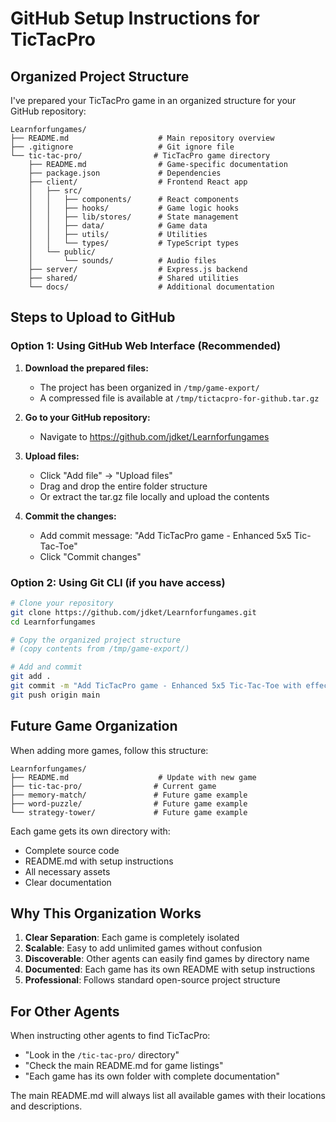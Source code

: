 # GitHub Setup Instructions for TicTacPro

## Organized Project Structure

I've prepared your TicTacPro game in an organized structure for your GitHub repository:

```
Learnforfungames/
├── README.md                    # Main repository overview
├── .gitignore                   # Git ignore file
└── tic-tac-pro/                # TicTacPro game directory
    ├── README.md                # Game-specific documentation
    ├── package.json             # Dependencies
    ├── client/                  # Frontend React app
    │   ├── src/
    │   │   ├── components/      # React components
    │   │   ├── hooks/           # Game logic hooks
    │   │   ├── lib/stores/      # State management
    │   │   ├── data/            # Game data
    │   │   ├── utils/           # Utilities
    │   │   └── types/           # TypeScript types
    │   └── public/
    │       └── sounds/          # Audio files
    ├── server/                  # Express.js backend
    ├── shared/                  # Shared utilities
    └── docs/                    # Additional documentation
```

## Steps to Upload to GitHub

### Option 1: Using GitHub Web Interface (Recommended)

1. **Download the prepared files:**
   - The project has been organized in `/tmp/game-export/`
   - A compressed file is available at `/tmp/tictacpro-for-github.tar.gz`

2. **Go to your GitHub repository:**
   - Navigate to https://github.com/jdket/Learnforfungames

3. **Upload files:**
   - Click "Add file" → "Upload files"
   - Drag and drop the entire folder structure
   - Or extract the tar.gz file locally and upload the contents

4. **Commit the changes:**
   - Add commit message: "Add TicTacPro game - Enhanced 5x5 Tic-Tac-Toe"
   - Click "Commit changes"

### Option 2: Using Git CLI (if you have access)

```bash
# Clone your repository
git clone https://github.com/jdket/Learnforfungames.git
cd Learnforfungames

# Copy the organized project structure
# (copy contents from /tmp/game-export/)

# Add and commit
git add .
git commit -m "Add TicTacPro game - Enhanced 5x5 Tic-Tac-Toe with effects and obstacles"
git push origin main
```

## Future Game Organization

When adding more games, follow this structure:

```
Learnforfungames/
├── README.md                    # Update with new game
├── tic-tac-pro/                # Current game
├── memory-match/               # Future game example
├── word-puzzle/                # Future game example
└── strategy-tower/             # Future game example
```

Each game gets its own directory with:
- Complete source code
- README.md with setup instructions
- All necessary assets
- Clear documentation

## Why This Organization Works

1. **Clear Separation**: Each game is completely isolated
2. **Scalable**: Easy to add unlimited games without confusion
3. **Discoverable**: Other agents can easily find games by directory name
4. **Documented**: Each game has its own README with setup instructions
5. **Professional**: Follows standard open-source project structure

## For Other Agents

When instructing other agents to find TicTacPro:
- "Look in the `/tic-tac-pro/` directory"
- "Check the main README.md for game listings"
- "Each game has its own folder with complete documentation"

The main README.md will always list all available games with their locations and descriptions.